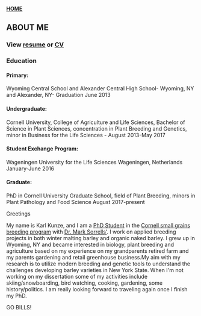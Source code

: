 **<span style="color: grey;"> [HOME](./index.md) </span>**

## ABOUT ME  


### **View [resume](./Resume/karlkunze-resume.pdf) or [CV](./CV/karlkunze-cv.pdf)**

### Education

#### Primary: 
Wyoming Central School and Alexander Central High School- Wyoming, NY and Alexander, NY- Graduation June 2013

#### Undergraduate: 
Cornell University, College of Agriculture and Life Sciences, Bachelor of Science in Plant Sciences, concentration in Plant Breeding and Genetics, minor in Business for the Life Sciences - August 2013-May 2017

#### Student Exchange Program: 
Wageningen University for the Life Sciences Wageningen, Netherlands January-June 2016

#### Graduate: 
PhD in Cornell University Graduate School, field of Plant Breeding, minors in Plant Pathology and Food Science August 2017-present






Greetings 

My name is Karl Kunze, and I am a [PhD Student](https://cals.cornell.edu/karl-kunze) in the  [Cornell small grains breeding program](https://blogs.cornell.edu/varietytrials/small-grains-wheat-oats-barley-triticale/) with [Dr. Mark Sorrells’](https://plbrgen.cals.cornell.edu/people/mark-sorrells/). I work on applied breeding projects in both winter malting barley and organic naked barley. I grew up in Wyoming, NY and became interested in biology, plant breeding and agriculture based on my experience on my grandparents retired farm and my parents gardening and retail greenhouse business.My aim with my research is to utilize modern breeding and genetic tools to understand the challenges developing barley varieties in New York State. When I'm not working on my dissertation some of my activities include skiing/snowboarding, bird watching, cooking, gardening, some history/politics. I am really looking forward to traveling again once I finish my PhD.

GO BILLS!
